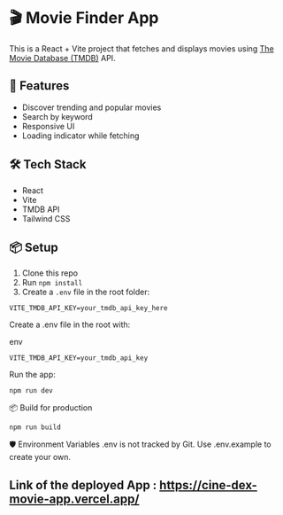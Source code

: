 # 🎬 Movie Finder App

This is a React + Vite project that fetches and displays movies using [The Movie Database (TMDB)](https://www.themoviedb.org/) API.

## 🚀 Features

- Discover trending and popular movies
- Search by keyword
- Responsive UI
- Loading indicator while fetching

## 🛠️ Tech Stack

- React
- Vite
- TMDB API
- Tailwind CSS

## 📦 Setup

1. Clone this repo
2. Run `npm install`
3. Create a `.env` file in the root folder:


```VITE_TMDB_API_KEY=your_tmdb_api_key_here ```

Create a .env file in the root with:

env

```VITE_TMDB_API_KEY=your_tmdb_api_key```

Run the app:

```npm run dev ```

📦 Build for production

``` npm run build ```

🛡️ Environment Variables
.env is not tracked by Git. Use .env.example to create your own.


## Link of the deployed App : https://cine-dex-movie-app.vercel.app/ 
